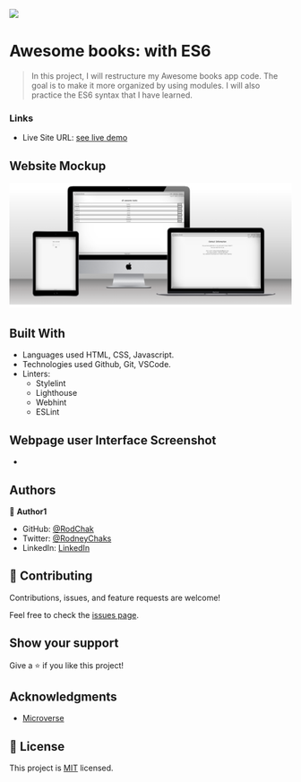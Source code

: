 ![](https://img.shields.io/badge/Microverse-blueviolet)

# Awesome books: with ES6

>In this project, I will restructure my Awesome books app code. The goal is to make it more organized by using modules. I will also practice the ES6 syntax that I have learned.


### Links

- Live Site URL: [see live demo](https://rodchak.github.io/Awesome-books-with-ES6/)

## Website Mockup
![screenshot](./images/Mockup.png)


## Built With

- Languages used HTML, CSS, Javascript.
- Technologies used Github, Git, VSCode.
-  Linters:
     - Stylelint
     - Lighthouse
     - Webhint
     - ESLint

## Webpage user Interface Screenshot

- 


## Authors

👤 **Author1**

- GitHub: [@RodChak](https://github.com/RodChak)
- Twitter: [@RodneyChaks](https://twitter.com/RodneyChaks)
- LinkedIn: [LinkedIn](https://www.linkedin.com/in/rtc97/)



## 🤝 Contributing

Contributions, issues, and feature requests are welcome!

Feel free to check the [issues page](../../issues/).

## Show your support

Give a ⭐️ if you like this project!

## Acknowledgments

- [Microverse](https://microverse.org)

## 📝 License

This project is [MIT](./MIT.md) licensed.
